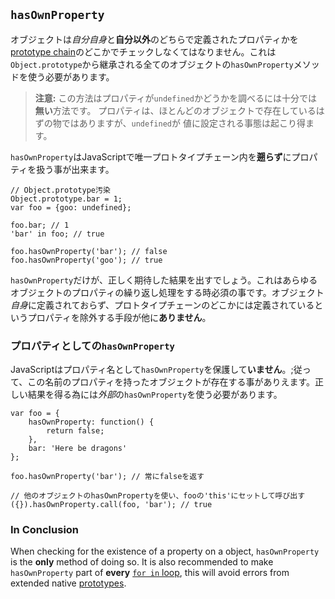 ## `hasOwnProperty`

オブジェクトは*自分自身*と**自分以外**のどちらで定義されたプロパティかを[prototype chain](#object.prototype)のどこかでチェックしなくてはなりません。これは`Object.prototype`から継承される全てのオブジェクトの`hasOwnProperty`メソッドを使う必要があります。

> **注意:** この方法はプロパティが`undefined`かどうかを調べるには十分では**無い**方法です。
> プロパティは、ほとんどのオブジェクトで存在しているはずの物ではありますが、`undefined`が
> 値に設定される事態は起こり得ます。

`hasOwnProperty`はJavaScriptで唯一プロトタイプチェーン内を**遡らず**にプロパティを扱う事が出来ます。

    // Object.prototype汚染
    Object.prototype.bar = 1; 
    var foo = {goo: undefined};

    foo.bar; // 1
    'bar' in foo; // true

    foo.hasOwnProperty('bar'); // false
    foo.hasOwnProperty('goo'); // true

`hasOwnProperty`だけが、正しく期待した結果を出すでしょう。これはあらゆるオブジェクトのプロパティの繰り返し処理をする時必須の事です。オブジェクト*自身*に定義されておらず、プロトタイプチェーンのどこかには定義されているというプロパティを除外する手段が他に**ありません**。

### プロパティとしての`hasOwnProperty`

JavaScriptはプロパティ名として`hasOwnProperty`を保護して**いません**。;従って、この名前のプロパティを持ったオブジェクトが存在する事がありえます。正しい結果を得る為には*外部*の`hasOwnProperty`を使う必要があります。

    var foo = {
        hasOwnProperty: function() {
            return false;
        },
        bar: 'Here be dragons'
    };

    foo.hasOwnProperty('bar'); // 常にfalseを返す

    // 他のオブジェクトのhasOwnPropertyを使い、fooの'this'にセットして呼び出す
    ({}).hasOwnProperty.call(foo, 'bar'); // true

### In Conclusion

When checking for the existence of a property on a object, `hasOwnProperty` is 
the **only** method of doing so. It is also recommended to make `hasOwnProperty`
part of **every** [`for in` loop](#object.forinloop), this will avoid errors from 
extended native [prototypes](#object.prototype).

